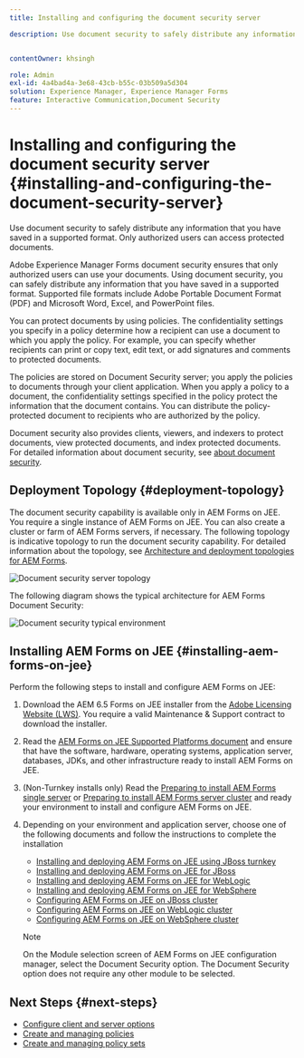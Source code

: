 ```yaml
---
title: Installing and configuring the document security server

description: Use document security to safely distribute any information that you have saved in a supported format. Only authorized users can access protected documents. 


contentOwner: khsingh

role: Admin
exl-id: 4a4bad4a-3e68-43cb-b55c-03b509a5d304
solution: Experience Manager, Experience Manager Forms
feature: Interactive Communication,Document Security
---
```

# Installing and configuring the document security server {#installing-and-configuring-the-document-security-server}

Use document security to safely distribute any information that you have saved in a supported format. Only authorized users can access protected documents. 

Adobe Experience Manager Forms document security ensures that only authorized users can use your documents. Using document security, you can safely distribute any information that you have saved in a supported format. Supported file formats include Adobe Portable Document Format (PDF) and Microsoft Word, Excel, and PowerPoint files.

You can protect documents by using policies. The confidentiality settings you specify in a policy determine how a recipient can use a document to which you apply the policy. For example, you can specify whether recipients can print or copy text, edit text, or add signatures and comments to protected documents.

The policies are stored on Document Security server; you apply the policies to documents through your client application. When you apply a policy to a document, the confidentiality settings specified in the policy protect the information that the document contains. You can distribute the policy-protected document to recipients who are authorized by the policy.

Document security also provides clients, viewers, and indexers to protect documents, view protected documents, and index protected documents. For detailed information about document security, see [about document security](/help/forms/using/admin-help/document-security.md).

## Deployment Topology  {#deployment-topology}

The document security capability is available only in AEM Forms on JEE. You require a single instance of AEM Forms on JEE. You can also create a cluster or farm of AEM Forms servers, if necessary. The following topology is indicative topology to run the document security capability. For detailed information about the topology, see [Architecture and deployment topologies for AEM Forms](aem-forms-architecture-deployment.md).

<!--fix above link-->

![Document security server topology](do-not-localize/document-security-server_topology.png)

The following diagram shows the typical architecture for AEM Forms Document Security:

![Document security typical environment](do-not-localize/document-security-typical-environment.png) 

## Installing AEM Forms on JEE {#installing-aem-forms-on-jee}

Perform the following steps to install and configure AEM Forms on JEE:

1. Download the AEM 6.5 Forms on JEE installer from the [Adobe Licensing Website (LWS)](https://licensing.adobe.com/). You require a valid Maintenance & Support contract to download the installer.
1. Read the [AEM Forms on JEE Supported Platforms document](/help/forms/using/aem-forms-jee-supported-platforms.md) and ensure that have the software, hardware, operating systems, application server, databases, JDKs, and other infrastructure ready to install AEM Forms on JEE.
1. (Non-Turnkey installs only) Read the [Preparing to install AEM Forms single server](https://www.adobe.com/go/learn_aemforms_prepareInstallsingle_64) or [Preparing to install AEM Forms server cluster](https://www.adobe.com/go/learn_aemforms_prepareInstallcluster_64) and ready your environment to install and configure AEM Forms on JEE.
1. Depending on your environment and application server, choose one of the following documents and follow the instructions to complete the installation

    * [Installing and deploying AEM Forms on JEE using JBoss turnkey](https://www.adobe.com/go/learn_aemforms_installTurnkey_64)
    * [Installing and deploying AEM Forms on JEE for JBoss](https://www.adobe.com/go/learn_aemforms_installJBoss_64)
    * [Installing and deploying AEM Forms on JEE for WebLogic](https://www.adobe.com/go/learn_aemforms_installWebLogic_64)
    * [Installing and deploying AEM Forms on JEE for WebSphere](https://www.adobe.com/go/learn_aemforms_installWebSphere_64)
    * [Configuring AEM Forms on JEE on JBoss cluster](https://www.adobe.com/go/learn_aemforms_clusterJBoss_64)
    * [Configuring AEM Forms on JEE on WebLogic cluster](https://www.adobe.com/go/learn_aemforms_clusterWebLogic_64)
    * [Configuring AEM Forms on JEE on WebSphere cluster](https://www.adobe.com/go/learn_aemforms_clusterWebSphere_64)

   >[!NOTE]
   >
   >On the Module selection screen of AEM Forms on JEE configuration manager, select the Document Security option. The Document Security option does not require any other module to be selected.

## Next Steps {#next-steps}

* [Configure client and server options](/help/forms/using/admin-help/configuring-client-server-options.md)
* [Create and managing policies](/help/forms/using/admin-help/creating-policies.md)
* [Create and managing policy sets](/help/forms/using/admin-help/creating-policy-sets.md)
